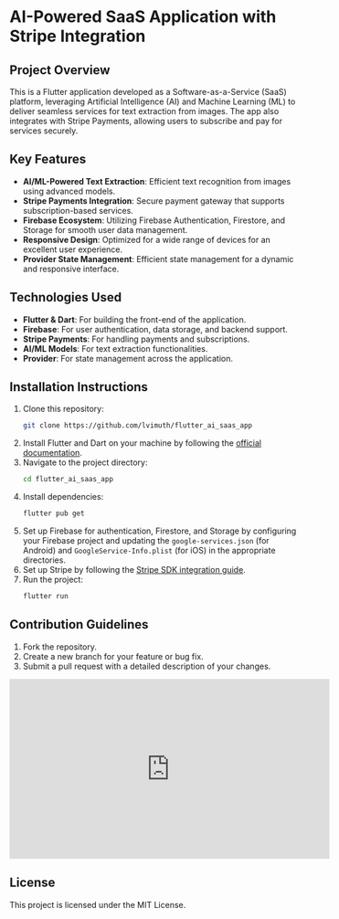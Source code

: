 
# AI-Powered SaaS Application with Stripe Integration

## Project Overview
This is a Flutter application developed as a Software-as-a-Service (SaaS) platform, leveraging Artificial Intelligence (AI) and Machine Learning (ML) to deliver seamless services for text extraction from images. The app also integrates with Stripe Payments, allowing users to subscribe and pay for services securely.

## Key Features
- **AI/ML-Powered Text Extraction**: Efficient text recognition from images using advanced models.
- **Stripe Payments Integration**: Secure payment gateway that supports subscription-based services.
- **Firebase Ecosystem**: Utilizing Firebase Authentication, Firestore, and Storage for smooth user data management.
- **Responsive Design**: Optimized for a wide range of devices for an excellent user experience.
- **Provider State Management**: Efficient state management for a dynamic and responsive interface.

## Technologies Used
- **Flutter & Dart**: For building the front-end of the application.
- **Firebase**: For user authentication, data storage, and backend support.
- **Stripe Payments**: For handling payments and subscriptions.
- **AI/ML Models**: For text extraction functionalities.
- **Provider**: For state management across the application.

## Installation Instructions
1. Clone this repository: 
    ```bash
    git clone https://github.com/lvimuth/flutter_ai_saas_app
    ```
2. Install Flutter and Dart on your machine by following the [official documentation](https://docs.flutter.dev/get-started/install).
3. Navigate to the project directory:
    ```bash
    cd flutter_ai_saas_app
    ```
4. Install dependencies:
    ```bash
    flutter pub get
    ```
5. Set up Firebase for authentication, Firestore, and Storage by configuring your Firebase project and updating the `google-services.json` (for Android) and `GoogleService-Info.plist` (for iOS) in the appropriate directories.
6. Set up Stripe by following the [Stripe SDK integration guide](https://stripe.com/docs/payments/accept-a-payment?platform=flutter).
7. Run the project:
    ```bash
    flutter run
    ```

## Contribution Guidelines
1. Fork the repository.
2. Create a new branch for your feature or bug fix.
3. Submit a pull request with a detailed description of your changes.

<iframe width="560" height="315" src="https://github.com/lvimuth/flutter_ai_saas_app/blob/main/0915.mp4" frameborder="0" allow="accelerometer; autoplay; clipboard-write; encrypted-media; gyroscope; picture-in-picture" allowfullscreen></iframe>


## License
This project is licensed under the MIT License.

